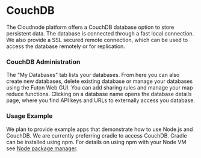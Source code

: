 # CouchDB

The Cloudnode platform offers a CouchDB database option to store persistent data. The database is connected through a fast local connection. We also provide a SSL secured remote connection, which can be used to access the database remotely or for replication.

### CouchDB Administration

The "My Databases" tab lists your databases. From here you can also create new databases, delete existing database or manage your databases using the Futon Web GUI. You can add sharing rules and manage your map reduce functions. Clicking on a database name opens the database details page, where you find API keys and URLs to externally access you database. 

### Usage Example

We plan to provide example apps that demonstrate how to use Node.js and CouchDB. We are currently preferring cradle to access CouchDB. Cradle can be installed using npm. For details on using npm with your Node VM see [Node package manager](/node-package-manger).